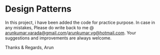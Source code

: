 # Design Patterns

In this project, i have been added the code for practice purpose.
In case in any mistakes, Please do write back to me @ arunkumar.varada@gmail.com/arunkumar.vg@hotmail.com.
Your suggestions and improvements are always welcome.

Thanks & Regards,
Arun
